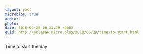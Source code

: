 ```yaml
---
layout: post
microblog: true
audio: 
photo: 
date: 2018-06-29 06:31:59 -0600
guid: http://aclaman.micro.blog/2018/06/29/time-to-start.html
---
```

Time to start the day
